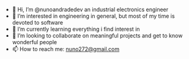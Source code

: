 - 👋 Hi, I’m @nunoandradedev an industrial electronics engineer
- 👀 I’m interested in engineering in general, but most of my time is devoted to software
- 🌱 I’m currently learning everything i find interest in
- 💞️ I’m looking to collaborate on meaningful projects and get to know wonderful people
- 📫 How to reach me: nuno272@gmail.com

<!---
nunoandradedev/nunoandradedev is a ✨ special ✨ repository because its `README.md` (this file) appears on your GitHub profile.
You can click the Preview link to take a look at your changes.
--->
